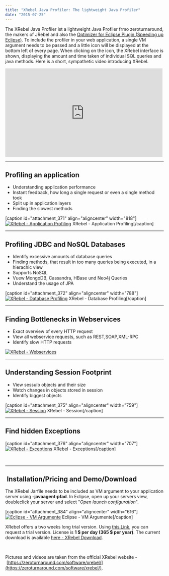 ```yaml
---
title: "XRebel Java Profiler: The lightweight Java Profiler"
date: "2015-07-25"
---
```


The XRebel Java Profiler ist a lightweight Java Profiler frmo zeroturnaround, the makers of JRebel and also the [Optimizer for Eclipse Plugin (Speeding up Eclipse)](https://kevcodez.de/index.php/2015/07/eclipse-beschleunigen-optimizer-for-eclipse-plugin/). To include the profiler in your web application, a single VM argument needs to be passed and a little icon will be displayed at the bottom left of every page. When clicking on the icon, the XRebel interface is shown, displaying the amount and time taken of individual SQL queries and java methods. Here is a short, sympathetic video introducing XRebel.

<iframe src="https://player.vimeo.com/video/123985263" width="500" height="281" frameborder="0" allowfullscreen="allowfullscreen"></iframe>

* * *

## Profiling an application

- Understanding application performance
- Instant feedback, how long a single request or even a single method took
- Split up in application layers
- Finding the slowest methods

\[caption id="attachment\_371" align="aligncenter" width="818"\][![XRebel - Application Profiling](https://kevcodez.de/wp-content/uploads/2015/07/Profiling_noscroll_540_o.gif)](https://kevcodez.de/wp-content/uploads/2015/07/Profiling_noscroll_540_o.gif) XRebel - Application Profiling\[/caption\]

* * *

## Profiling JDBC and NoSQL Databases

- Identify excessive amounts of database queries
- Finding methods, that result in too many queries being executed, in a hierachic view
- Supports NoSQL
- Vuew MongoDB, Cassandra, HBase und Neo4j Queries
- Understand the usage of JPA

\[caption id="attachment\_372" align="aligncenter" width="788"\][![XRebel - Database Profiling](https://kevcodez.de/wp-content/uploads/2015/07/Database_540_o.gif)](https://kevcodez.de/wp-content/uploads/2015/07/Database_540_o.gif) XRebel - Database Profiling\[/caption\]

* * *

## Finding Bottlenecks in Webservices

- Exact overview of every HTTP request
- View all webservice requests, such as REST,SOAP,XML-RPC
- Identify slow HTTP requests

[![XRebel - Webservices](https://kevcodez.de/wp-content/uploads/2015/07/WebServices_noscroll_540_o.gif)](https://kevcodez.de/wp-content/uploads/2015/07/WebServices_noscroll_540_o.gif)

* * *

## Understanding Session Footprint

- View sessuib objects and their size
- Watch changes in objects stored in session
- Identify biggest objects

\[caption id="attachment\_375" align="aligncenter" width="759"\][![XRebel - Session](https://kevcodez.de/wp-content/uploads/2015/07/Session_540_o.gif)](https://kevcodez.de/wp-content/uploads/2015/07/Session_540_o.gif) XRebel - Session\[/caption\]

* * *

## Find hidden Exceptions

\[caption id="attachment\_376" align="aligncenter" width="707"\][![XRebel - Exceptions](https://kevcodez.de/wp-content/uploads/2015/07/Exception_540_o_static1.png)](https://kevcodez.de/wp-content/uploads/2015/07/Exception_540_o_static1.png) XRebel - Exceptions\[/caption\]

 

* * *

##  Installation/Pricing and Demo/Download

The XRebel Jarfile needs to be included as VM argument to your application server using **\-javaagent:pfad**. In Eclipse, open up your servers view, doubleclick your server and select "_Open launch configuration_".

\[caption id="attachment\_384" align="aligncenter" width="616"\][![Eclipse - VM Argumente](http://kevcodez.de/wp-content/uploads/2015/07/vm-arguments.png)](http://kevcodez.de/wp-content/uploads/2015/07/vm-arguments.png) Eclipse - VM Argumente\[/caption\]

XRebel offers a two weeks long trial version. Using [this Link](https://zeroturnaround.com/software/xrebel/trial/), you can request a trial version. License is **1 $ per day (365 $ per year)**. The current download is available [here - XRebel Download](https://zeroturnaround.com/software/xrebel/download/).

 

Pictures and videos are taken from the official XRebel website - [https://zeroturnaround.com/software/xrebel/](https://zeroturnaround.com/software/xrebel/).
